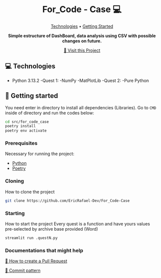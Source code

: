 <h1 align="center" style="font-weight: bold;">For_Code - Case 💻</h1>

<p align="center">
 <a href="#tech">Technologies</a> • 
 <a href="#started">Getting Started</a> 
</p>

<p align="center">
    <b>Simple estructure of DashBoard, data analysis using CSV with possible changes on future.</b>
</p>

<p align="center">
     <a href="https://dashboards-py.streamlit.app">📱 Visit this Project</a>
</p>


<h2 id="technologies">💻 Technologies</h2>

- Python 3.13.2
    -Quest 1:
        -NumPy
        -MatPlotLib
    -Quest 2:
        -Pure Python

<h2 id="started">🚀 Getting started</h2>

You need enter in directory to install all dependencies (Libraries). Go to ```CMD``` inside of directory and run the codes below:

```bash
cd src/for_code_case
poetry install
poetry env activate
```

<h3>Prerequisites</h3>

Necessary for running the project:

- [Python](https://python.org)
- [Poetry](https://python-poetry.org)

<h3>Cloning</h3>

How to clone the project

```bash
git clone https://github.com/EricRafael-Dev/For_Code-Case
```

<h3>Starting</h3>

How to start the project
Every quest is a function and have yours values pre-selected by archive base provided (Word)

```bash
streamlit run .questN.py
```

<h3>Documentations that might help</h3>

[📝 How to create a Pull Request](https://www.atlassian.com/br/git/tutorials/making-a-pull-request)

[💾 Commit pattern](https://gist.github.com/joshbuchea/6f47e86d2510bce28f8e7f42ae84c716)
